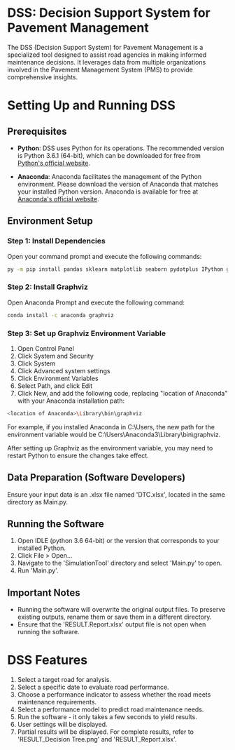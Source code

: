 # DSS: Decision Support System for Pavement Management

The DSS (Decision Support System) for Pavement Management is a specialized tool designed to assist road agencies in making informed maintenance decisions. It leverages data from multiple organizations involved in the Pavement Management System (PMS) to provide comprehensive insights.

# Setting Up and Running DSS

## Prerequisites

- **Python**: DSS uses Python for its operations. The recommended version is Python 3.6.1 (64-bit), which can be downloaded for free from [Python's official website](https://www.python.org/).

- **Anaconda**: Anaconda facilitates the management of the Python environment. Please download the version of Anaconda that matches your installed Python version. Anaconda is available for free at [Anaconda's official website](https://www.anaconda.com/).

## Environment Setup

### Step 1: Install Dependencies

Open your command prompt and execute the following commands:

```bash
py -m pip install pandas sklearn matplotlib seaborn pydotplus IPython graphviz xlrd openpyxl PyQt5
```

### Step 2: Install Graphviz

Open Anaconda Prompt and execute the following command:

```bash
conda install -c anaconda graphviz
```

### Step 3: Set up Graphviz Environment Variable

1. Open Control Panel
2. Click System and Security
3. Click System
4. Click Advanced system settings
5. Click Environment Variables
6. Select Path, and click Edit
7. Click New, and add the following code, replacing "location of Anaconda" with your Anaconda installation path: 

```bash
<location of Anaconda>\Library\bin\graphviz
```
For example, if you installed Anaconda in C:\Users, the new path for the environment variable would be C:\Users\Anaconda3\Library\bin\graphviz.

After setting up Graphviz as the environment variable, you may need to restart Python to ensure the changes take effect.

## Data Preparation (Software Developers)

Ensure your input data is an .xlsx file named 'DTC.xlsx', located in the same directory as Main.py.

## Running the Software

1. Open IDLE (python 3.6 64-bit) or the version that corresponds to your installed Python.
2. Click File > Open...
3. Navigate to the 'SimulationTool' directory and select 'Main.py' to open.
4. Run 'Main.py'.

## Important Notes

- Running the software will overwrite the original output files. To preserve existing outputs, rename them or save them in a different directory.
- Ensure that the 'RESULT.Report.xlsx' output file is not open when running the software.

# DSS Features

1. Select a target road for analysis.
2. Select a specific date to evaluate road performance.
3. Choose a performance indicator to assess whether the road meets maintenance requirements.
4. Select a performance model to predict road maintenance needs.
5. Run the software - it only takes a few seconds to yield results.
6. User settings will be displayed.
7. Partial results will be displayed. For complete results, refer to 'RESULT_Decision Tree.png' and 'RESULT_Report.xlsx'.
